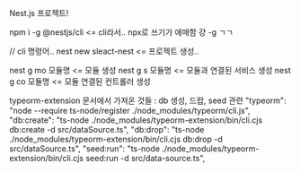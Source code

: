Nest.js 프로젝트!

npm i -g @nestjs/cli <= cli라서.. npx로 쓰기가 애매함 걍 -g ㄱㄱ

// cli 명령어..
nest new sleact-nest <= 프로젝트 생성..

nest g mo 모듈명 <= 모듈 생성
nest g s 모듈명 <= 모듈과 연결된 서비스 생성
nest g co 모듈명 <= 모듈 연결된 컨트롤러 생성

typeorm-extension 문서에서 가져온 것들
: db 생성, 드랍, seed 관련
"typeorm": "node --require ts-node/register ./node_modules/typeorm/cli.js",
"db:create": "ts-node ./node_modules/typeorm-extension/bin/cli.cjs db:create -d src/dataSource.ts",
"db:drop": "ts-node ./node_modules/typeorm-extension/bin/cli.cjs db:drop -d src/dataSource.ts",
"seed:run": "ts-node ./node_modules/typeorm-extension/bin/cli.cjs seed:run -d src/data-source.ts",
